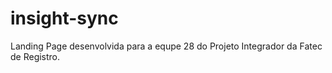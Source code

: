 # insight-sync
Landing Page desenvolvida para a equpe 28 do Projeto Integrador da Fatec de Registro.
